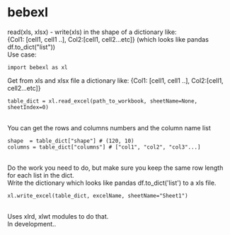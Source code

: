 # bebexl
read(xls, xlsx) - write(xls) in the shape of a dictionary like:<br/>
{Col1: [cell1, cell1 ..], Col2:[cell1, cell2...etc]} (which looks like pandas df.to_dict("list")) 
<br/>
Use case:
<br/>
```
import bebexl as xl
```

Get from xls and xlsx file a dictionary like: {Col1: [cell1, cell1 ..], Col2:[cell1, cell2...etc]}
```
table_dict = xl.read_excel(path_to_workbook, sheetName=None, sheetIndex=0)
```
<br/>
You can get the rows and columns numbers and the column name list
<br/>


```
shape  = table_dict["shape"] # (120, 10)
columns = table_dict["columns"] # ["col1", "col2", "col3"...]
```

<br/>
Do the work you need to do, but make sure you keep the same row length for each list in the dict.
<br/>
Write the dictionary which looks like pandas df.to_dict('list') to a xls file.

```
xl.write_excel(table_dict, excelName, sheetName="Sheet1")
```

<br/>
Uses xlrd, xlwt modules to do that. 
<br/>
In development..
